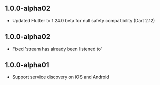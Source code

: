 ## 1.0.0-alpha02
* Updated Flutter to 1.24.0 beta for null safety compatibility (Dart 2.12)

## 1.0.0-alpha02

* Fixed 'stream has already been listened to'

## 1.0.0-alpha01

* Support service discovery on iOS and Android
